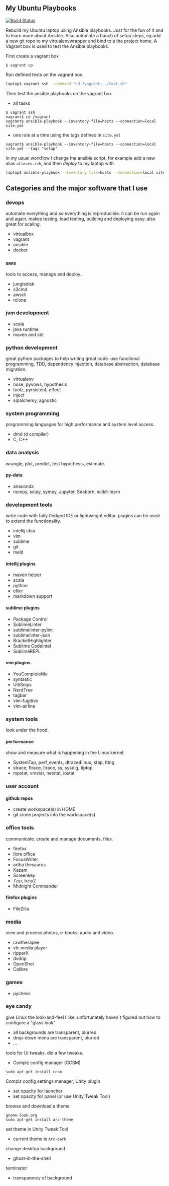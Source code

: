 ## My Ubuntu Playbooks

[![Build Status](https://travis-ci.org/RawIron/devops-my-ubuntu.svg)](https://travis-ci.org/RawIron/devops-my-ubuntu)

Rebuild my Ubuntu laptop using Ansible playbooks. Just for the fun of it and to learn more about Ansible.
Also automate a bunch of setup steps, eg add a new git repo to my virtualenvwrapper and bind to a the project home.
A Vagrant box is used to test the Ansible playbooks.

First create a vagrant box
```
$ vagrant up
```

Run defined tests on the vagrant box.
```bash
laptop$ vagrant ssh --command "cd /vagrant; ./test.sh"
```

Then test the ansible playbooks on the vagrant box
* all tasks
```
$ vagrant ssh
vagrant$ cd /vagrant
vagrant$ ansible-playbook --inventory-file=hosts --connection=local site.yml
```

* one role at a time using the tags defined in `site.yml`
```
vagrant$ ansible-playbook --inventory-file=hosts --connection=local site.yml --tags "setup"
```

In my usual workflow I change the ansible script, for example add a new alias `aliases.zsh`, and then _deploy_ to my laptop with
```bash
laptop$ ansible-playbook --inventory-file=hosts --connection=local site.yml --tags="alias" --extra-vars 'as_root=no'
```

## Categories and the major software that I use

### devops
automate everything and so everything is reproducible.
it can be run again and again.
makes testing, load testing, building and deploying easy.
also great for scaling.
* virtualbox
* vagrant
* ansible
* docker

### aws
tools to access, manage and deploy.
* jungledisk
* s3cmd
* awscli
* rclone

### jvm development
* scala
* java runtime
* maven and sbt

### python development
great python packages to help writing great code.
use functional programming, TDD, dependency injection, database abstraction, database migration.
* virtualenv
* nose, pyvows, hypothesis
* toolz, pyrsistent, effect
* inject
* sqlalchemy, agnostic


### system programming
programming languages for high performance and system level access.
* dmd (d compiler)
* C, C++


### data analysis
wrangle, plot, predict, test hypothesis, estimate.

#### py-data
* anaconda
* numpy, scipy, sympy, Jupyter, Seaborn, scikit-learn


### development tools
write code with fully fledged IDE or lightweight editor. plugins can be used to extend the functionality.
* intellij idea
* vim
* sublime
* git
* meld

#### intellij plugins
* maven helper
* scala
* python
* elixir
* markdown support

#### sublime plugins
* Package Control
* SublimeLinter
* sublimelinter-pylint
* sublimelinter-json
* BracketHighlighter
* Sublime CodeIntel
* SublimeREPL

#### vim plugins
* YouCompleteMe
* syntastic
* UltiSnips
* NerdTree
* tagbar
* vim-fugitive
* vim-airline

### system tools
look under the hood.

#### performance
show and measure what is happening in the Linux kernel.

* SystemTap, perf_events, dtrace4linux, ktap, lttng
* strace, ftrace, ltrace, ss, sysdig, tiptop
* mpstat, vmstat, netstat, iostat


### user account

#### github repos
* create workspace(s) in HOME
* git clone projects into the workspace(s)

### office tools
communicate. create and manage documents, files.
* firefox
* libre office
* FocusWriter
* artha thesaurus
* Kazam
* Screenkey
* 7zip, bzip2
* Midnight Commander

#### firefox plugins
* FileZilla

### media
view and process photos, e-books, audio and video.
* rawtherapee
* vlc media player
* ripperX
* dvdrip
* OpenShot
* Calibre

### games
* pychess

### eye candy
give Linux the look-and-feel I like.
unfortunately haven`t figured out how to configure a "glass look"
  * all backgrounds are transparent, blurred
  * drop-down menu are transparent, blurred
  * ...

tools for UI tweaks. did a few tweaks.
* Compiz config manager (CCSM)
```
sudo apt-get install ccsm
```

Compiz config settings manager, Unity plugin
* set opacity for launcher
* set opacity for panel (or use Unity Tweak Tool)


browse and download a theme
```
gnome-look.org
sudo apt-get install arc-theme
```

set theme in Unity Tweak Tool
* current theme is `Arc-dark`


change desktop background
* ghost-in-the-shell

terminator
* transparency of background
